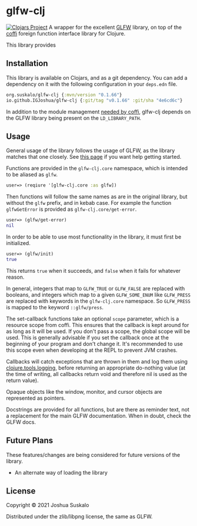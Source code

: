 # glfw-clj
[![Clojars Project](https://img.shields.io/clojars/v/org.suskalo/glfw-clj.svg)](https://clojars.org/org.suskalo/glfw-clj)
A wrapper for the excellent [GLFW](https://www.glfw.org/) library, on top of the
[coffi](https://github.com/IGJoshua/coffi) foreign function interface library
for Clojure.

This library provides

## Installation
This library is available on Clojars, and as a git dependency. You can add a
dependency on it with the following configuration in your `deps.edn` file.

```clojure
org.suskalo/glfw-clj {:mvn/version "0.1.66"}
io.github.IGJoshua/glfw-clj {:git/tag "v0.1.66" :git/sha "4e6cd6c"}
```

In addition to the module management [needed by
coffi](https://github.com/IGJoshua/coffi#installation), glfw-clj depends on the
GLFW library being present on the `LD_LIBRARY_PATH`.

## Usage
General usage of the library follows the usage of GLFW, as the library matches
that one closely. See [this
page](https://www.glfw.org/docs/latest/quick_guide.html) if you want help
getting started.

Functions are provided in the `glfw-clj.core` namespace, which is intended to be
aliased as `glfw`.

```clojure
user=> (reqiure '[glfw-clj.core :as glfw])
```

Then functions will follow the same names as are in the original library, but
without the `glfw` prefix, and in kebab case. For example the function
`glfwGetError` is provided as `glfw-clj.core/get-error`.

```clojure
user=> (glfw/get-error)
nil
```

In order to be able to use most functionality in the library, it must first be
initialized.

```clojure
user=> (glfw/init)
true
```

This returns `true` when it succeeds, and `false` when it fails for whatever
reason.

In general, integers that map to `GLFW_TRUE` or `GLFW_FALSE` are replaced with
booleans, and integers which map to a given `GLFW_SOME_ENUM` like `GLFW_PRESS`
are replaced with keywords in the `glfw-clj.core` namespace. So `GLFW_PRESS` is
mapped to the keyword `::glfw/press`.

The set-callback functions take an optional `scope` parameter, which is a
resource scope from coffi. This ensures that the callback is kept around for as
long as it will be used. If you don't pass a scope, the global scope will be
used. This is generally advisable if you set the callback once at the beginning
of your program and don't change it. It's recommended to use this scope even
when developing at the REPL to prevent JVM crashes.

Callbacks will catch exceptions that are thrown in them and log them using
[clojure.tools.logging](https://github.com/clojure/tools.logging), before
returning an appropriate do-nothing value (at the time of writing, all callbacks
return void and therefore nil is used as the return value).

Opaque objects like the window, monitor, and cursor objects are represented as
pointers.

Docstrings are provided for all functions, but are there as reminder text, not a
replacement for the main GLFW documentation. When in doubt, check the GLFW docs.

## Future Plans
These features/changes are being considered for future versions of the library.

- An alternate way of loading the library

## License

Copyright © 2021 Joshua Suskalo

Distributed under the zlib/libpng license, the same as GLFW.
